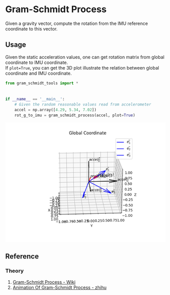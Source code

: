 # Gram-Schmidt Process
Given a gravity vector, compute the rotation from the IMU reference coordinate to this vector.


## Usage
Given the static acceleration values, one can get rotation matrix from global coordinate to IMU coordinate.  
If ```plot=True```, you can get the 3D plot illustrate the relation between global coordinate and IMU coordinate.
```Python
from gram_schmidt_tools import *


if __name__ == '__main__':
    # Given the random reasonable values read from accelerometer
    accel = np.array([4.29, 5.34, 7.02])
    rot_g_to_imu = gram_schmidt_process(accel, plot=True)
```
![Example](https://github.com/luckykk273/Gram-Schmidt-Process/blob/main/example.png)
## Reference
### Theory
1. [Gram-Schmidt Process - Wiki](https://en.wikipedia.org/wiki/Gram%E2%80%93Schmidt_process)
2. [Animation Of Gram-Schmidt Process - zhihu](https://zhuanlan.zhihu.com/p/136627868)